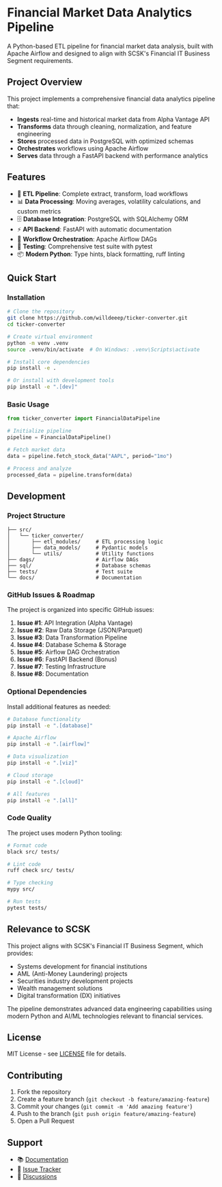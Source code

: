 # Financial Market Data Analytics Pipeline

A Python-based ETL pipeline for financial market data analysis, built with Apache Airflow and designed to align with SCSK's Financial IT Business Segment requirements.

## Project Overview

This project implements a comprehensive financial data analytics pipeline that:

- **Ingests** real-time and historical market data from Alpha Vantage API
- **Transforms** data through cleaning, normalization, and feature engineering
- **Stores** processed data in PostgreSQL with optimized schemas
- **Orchestrates** workflows using Apache Airflow
- **Serves** data through a FastAPI backend with performance analytics

## Features

- 🔄 **ETL Pipeline**: Complete extract, transform, load workflows
- 📊 **Data Processing**: Moving averages, volatility calculations, and custom metrics
- 🗄️ **Database Integration**: PostgreSQL with SQLAlchemy ORM
- ⚡ **API Backend**: FastAPI with automatic documentation
- 🔧 **Workflow Orchestration**: Apache Airflow DAGs
- 🧪 **Testing**: Comprehensive test suite with pytest
- 📦 **Modern Python**: Type hints, black formatting, ruff linting

## Quick Start

### Installation

```bash
# Clone the repository
git clone https://github.com/willdeeep/ticker-converter.git
cd ticker-converter

# Create virtual environment
python -m venv .venv
source .venv/bin/activate  # On Windows: .venv\Scripts\activate

# Install core dependencies
pip install -e .

# Or install with development tools
pip install -e ".[dev]"
```

### Basic Usage

```python
from ticker_converter import FinancialDataPipeline

# Initialize pipeline
pipeline = FinancialDataPipeline()

# Fetch market data
data = pipeline.fetch_stock_data("AAPL", period="1mo")

# Process and analyze
processed_data = pipeline.transform(data)
```

## Development

### Project Structure

```
├── src/
│   └── ticker_converter/
│       ├── etl_modules/     # ETL processing logic
│       ├── data_models/     # Pydantic models
│       └── utils/           # Utility functions
├── dags/                    # Airflow DAGs
├── sql/                     # Database schemas
├── tests/                   # Test suite
└── docs/                    # Documentation
```

### GitHub Issues & Roadmap

The project is organized into specific GitHub issues:

1. **Issue #1**: API Integration (Alpha Vantage)
2. **Issue #2**: Raw Data Storage (JSON/Parquet)
3. **Issue #3**: Data Transformation Pipeline
4. **Issue #4**: Database Schema & Storage
5. **Issue #5**: Airflow DAG Orchestration
6. **Issue #6**: FastAPI Backend (Bonus)
7. **Issue #7**: Testing Infrastructure
8. **Issue #8**: Documentation

### Optional Dependencies

Install additional features as needed:

```bash
# Database functionality
pip install -e ".[database]"

# Apache Airflow
pip install -e ".[airflow]"

# Data visualization
pip install -e ".[viz]"

# Cloud storage
pip install -e ".[cloud]"

# All features
pip install -e ".[all]"
```

### Code Quality

The project uses modern Python tooling:

```bash
# Format code
black src/ tests/

# Lint code
ruff check src/ tests/

# Type checking
mypy src/

# Run tests
pytest tests/
```

## Relevance to SCSK

This project aligns with SCSK's Financial IT Business Segment, which provides:
- Systems development for financial institutions
- AML (Anti-Money Laundering) projects
- Securities industry development projects
- Wealth management solutions
- Digital transformation (DX) initiatives

The pipeline demonstrates advanced data engineering capabilities using modern Python and AI/ML technologies relevant to financial services.

## License

MIT License - see [LICENSE](LICENSE) file for details.

## Contributing

1. Fork the repository
2. Create a feature branch (`git checkout -b feature/amazing-feature`)
3. Commit your changes (`git commit -m 'Add amazing feature'`)
4. Push to the branch (`git push origin feature/amazing-feature`)
5. Open a Pull Request

## Support

- 📚 [Documentation](docs/)
- 🐛 [Issue Tracker](https://github.com/willdeeep/ticker-converter/issues)
- 💬 [Discussions](https://github.com/willdeeep/ticker-converter/discussions)
